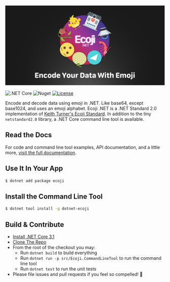 [![Encode Your Data With Emoji](docfx/images/banner@2x.png)][docsite]

![.NET Core](https://github.com/abock/dotnet-ecoji/workflows/.NET%20Core/badge.svg)
![Nuget](https://img.shields.io/nuget/v/ecoji)
[![License](https://img.shields.io/badge/license-MIT%20License-blue.svg)](LICENSE)

Encode and decode data using emoji in .NET. Like base64, except base1024, and uses an emoji alphabet. Ecoji .NET is a .NET Standard 2.0 implementation of [Keith Turner's Ecoji Standard](https://github.com/keith-turner/ecoji). In addition to the tiny `netstandard2.0` library, a .NET Core command line tool is available.

## Read the Docs

For code and command line tool examples, API documentation, and a little more,
[visit the full documentation][docsite].

## Use It In Your App

```bash
$ dotnet add package ecoji
```

## Install the Command Line Tool

```bash
$ dotnet tool install -g dotnet-ecoji
```

## Build & Contribute

* [Install .NET Core 3.1](https://dotnet.microsoft.com/download)
* [Clone The Repo](https://github.com/abock/dotnet-ecoji)
* From the root of the checkout you may:
  * Run `dotnet build` to build everything
  * Run `dotnet run -p src/Ecoji.CommandLineTool` to run the command line tool
  * Run `dotnet test` to run the unit tests
* Please file issues and pull requests if you feel so compelled! 🍿


[docsite]: https://ecoji.dev